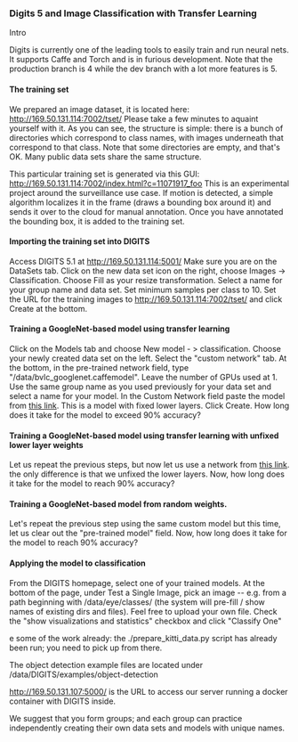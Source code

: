 ### Digits 5 and Image Classification with Transfer Learning

Intro

Digits is currently one of the leading tools to easily train and run neural nets. It supports Caffe and Torch and is in furious development. Note that the production branch is 4 while the dev branch with a lot more features is 5.

#### The training set

We prepared an image dataset, it is located here: http://169.50.131.114:7002/tset/ Please take a few minutes to aquaint yourself with it. As you can see, the structure is simple: there is a bunch of directories which correspond to class names, with images underneath that correspond to that class. Note that some directories are empty, and that's OK. Many public data sets share the same structure.

This particular training set is generated via this GUI: http://169.50.131.114:7002/index.html?c=11071917_foo This is an experimental project around the surveillance use case. If motion is detected, a simple algorithm localizes it in the frame (draws a bounding box around it) and sends it over to the cloud for manual annotation. Once you have annotated the bounding box, it is added to the training set.

#### Importing the training set into DIGITS 
Access DIGITS 5.1 at http://169.50.131.114:5001/ 
Make sure you are on the DataSets tab. Click on the new data set icon on the right, choose Images -> Classification. Choose Fill as your resize transformation. Select a name for your group name and data set. Set minimum samples per class to 10. Set the URL for the training images to http://169.50.131.114:7002/tset/ and click Create at the bottom.

#### Training a GoogleNet-based model using transfer learning 
Click on the Models tab and choose New model - > classification. Choose your newly created data set on the left. Select the "custom network" tab. At the bottom, in the pre-trained network field, type "/data/bvlc_googlenet.caffemodel". Leave the number of GPUs used at 1. Use the same group name as you used previously for your data set and select a name for your model. In the Custom Network field paste the model from [this link](googlenet_fixed.txt). This is a model with fixed lower layers. Click Create. How long does it take for the model to exceed 90% accuracy?

#### Training a GoogleNet-based model using transfer learning with unfixed lower layer weights 
Let us repeat the previous steps, but now let us use a network from [this link](googlenet_unfixed.txt). the only difference is that we unfixed the lower layers. Now, how long does it take for the model to reach 90% accuracy?

#### Training a GoogleNet-based model from random weights. 
Let's repeat the previous step using the same custom model but this time, let us clear out the "pre-trained model" field. Now, how long does it take for the model to reach 90% accuracy?

#### Applying the model to classification 
From the DIGITS homepage, select one of your trained models. At the bottom of the page, under Test a Single Image, pick an image -- e.g. from a path beginning with /data/eye/classes/ (the system will pre-fill / show names of existing dirs and files). Feel free to upload your own file. Check the "show visualizations and statistics" checkbox and click "Classify One"

e some of the work already: the ./prepare_kitti_data.py script has already been run; you need to pick up from there.

The object detection example files are located under /data/DIGITS/examples/object-detection

http://169.50.131.107:5000/ is the URL to access our server running a docker container with DIGITS inside.

We suggest that you form groups; and each group can practice independently creating their own data sets and models with unique names.

